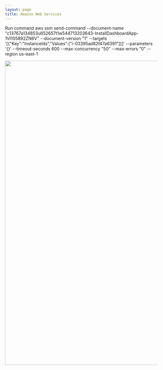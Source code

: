 ```yaml
---
layout: page
title: Amazon Web Services 
---
```




Run command 
aws ssm send-command --document-name "c13767a134853u652657t1w544713203643-InstallDashboardApp-1VI105892ZN6V" --document-version "1" --targets '[{"Key":"InstanceIds","Values":["i-03395ad82f47a6391"]}]' --parameters '{}' --timeout-seconds 600 --max-concurrency "50" --max-errors "0" --region us-east-1

  <img src="/portfolio/images/awsListOfUsers.png" alt="" title="" width="1000" />



